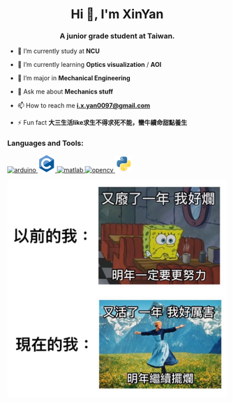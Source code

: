 <h1 align="center">Hi 👋, I'm XinYan</h1>
<h3 align="center">A junior grade student at Taiwan.</h3>

- 🔭 I’m currently study at **NCU**

- 🌱 I’m currently learning **Optics visualization** / **AOI**

- 👯 I’m major in **Mechanical Engineering**

- 💬 Ask me about **Mechanics stuff**

- 📫 How to reach me **i.x.yan0097@gmail.com**

- ⚡ Fun fact **大三生活like求生不得求死不能，蠻牛續命甜點養生**



<h3 align="left">Languages and Tools:</h3>
<p align="left"> <a href="https://www.arduino.cc/" target="_blank" rel="noreferrer"> <img src="https://cdn.worldvectorlogo.com/logos/arduino-1.svg" alt="arduino" width="40" height="40"/> </a> <a href="https://www.cprogramming.com/" target="_blank" rel="noreferrer"> <img src="https://raw.githubusercontent.com/devicons/devicon/master/icons/c/c-original.svg" alt="c" width="40" height="40"/> </a> <a href="https://www.mathworks.com/" target="_blank" rel="noreferrer"> <img src="https://upload.wikimedia.org/wikipedia/commons/2/21/Matlab_Logo.png" alt="matlab" width="40" height="40"/> </a> <a href="https://opencv.org/" target="_blank" rel="noreferrer"> <img src="https://www.vectorlogo.zone/logos/opencv/opencv-icon.svg" alt="opencv" width="40" height="40"/> </a> <a href="https://www.python.org" target="_blank" rel="noreferrer"> <img src="https://raw.githubusercontent.com/devicons/devicon/master/icons/python/python-original.svg" alt="python" width="40" height="40"/> </a> </p>

![Profile Banner](https://github.com/Yanxxx7979/pp/blob/main/S__10133568.jpg)

